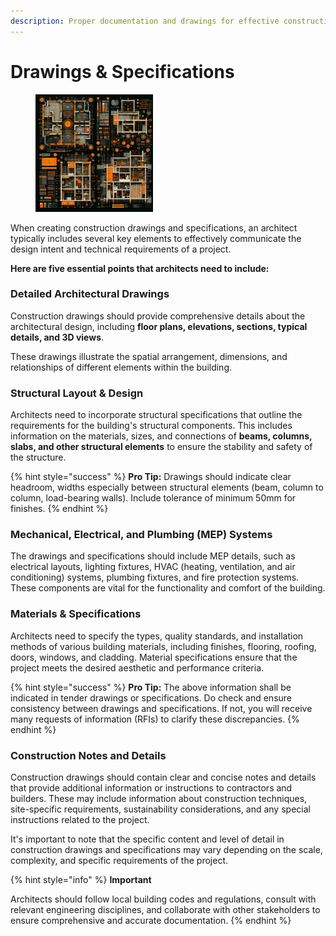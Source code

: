 ```yaml
---
description: Proper documentation and drawings for effective construction
---
```


# Drawings & Specifications

<div align="left"><figure><img src="../.gitbook/assets/Drawings.png" alt="" width="188"><figcaption></figcaption></figure></div>

When creating construction drawings and specifications, an architect typically includes several key elements to effectively communicate the design intent and technical requirements of a project.

**Here are five essential points that architects need to include:**

### **Detailed Architectural Drawings**

Construction drawings should provide comprehensive details about the architectural design, including **floor plans, elevations, sections, typical details, and 3D views**.

These drawings illustrate the spatial arrangement, dimensions, and relationships of different elements within the building.

### **Structural Layout & Design**

Architects need to incorporate structural specifications that outline the requirements for the building's structural components. This includes information on the materials, sizes, and connections of **beams, columns, slabs, and other structural elements** to ensure the stability and safety of the structure.

{% hint style="success" %}
**Pro Tip:** Drawings should indicate clear headroom, widths especially between structural elements (beam, column to column, load-bearing walls). Include tolerance of minimum 50mm for finishes.
{% endhint %}

### **Mechanical, Electrical, and Plumbing (MEP) Systems**

The drawings and specifications should include MEP details, such as electrical layouts, lighting fixtures, HVAC (heating, ventilation, and air conditioning) systems, plumbing fixtures, and fire protection systems. These components are vital for the functionality and comfort of the building.

### **Materials & Specifications**

Architects need to specify the types, quality standards, and installation methods of various building materials, including finishes, flooring, roofing, doors, windows, and cladding. Material specifications ensure that the project meets the desired aesthetic and performance criteria.

{% hint style="success" %}
**Pro Tip:** The above information shall be indicated in tender drawings or specifications. Do check and ensure consistency between drawings and specifications. If not, you will receive many requests of information (RFIs) to clarify these discrepancies.
{% endhint %}

### **Construction Notes and Details**

Construction drawings should contain clear and concise notes and details that provide additional information or instructions to contractors and builders. These may include information about construction techniques, site-specific requirements, sustainability considerations, and any special instructions related to the project.

It's important to note that the specific content and level of detail in construction drawings and specifications may vary depending on the scale, complexity, and specific requirements of the project.

{% hint style="info" %}
**Important**

Architects should follow local building codes and regulations, consult with relevant engineering disciplines, and collaborate with other stakeholders to ensure comprehensive and accurate documentation.
{% endhint %}
